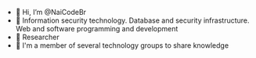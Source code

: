 - 👋 Hi, I’m @NaiCodeBr
- 👀 
Information security technology. Database and security infrastructure. Web and software programming and development
- 🌱
Researcher
- 💞️ 
I'm a member of several technology groups to share knowledge
